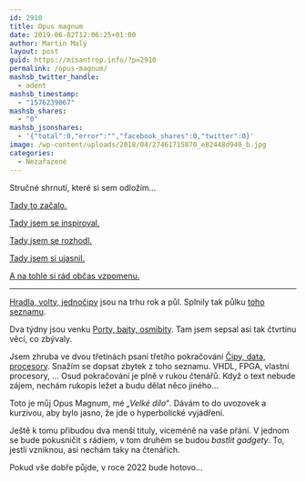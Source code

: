 ```yaml
---
id: 2910
title: Opus magnum
date: 2019-06-02T12:06:25+01:00
author: Martin Malý
layout: post
guid: https://misantrop.info/?p=2910
permalink: /opus-magnum/
mashsb_twitter_handle:
  - adent
mashsb_timestamp:
  - "1576239067"
mashsb_shares:
  - "0"
mashsb_jsonshares:
  - '{"total":0,"error":"","facebook_shares":0,"twitter":0}'
image: /wp-content/uploads/2018/04/27461715870_e82448d940_b.jpg
categories:
  - Nezařazené
---
```

Stručné shrnutí, které si sem odložím&#8230;

<!--more-->

[Tady to začalo.](https://misantrop.info/naucim-vas-mluvit-elektronicky/)

[Tady jsem se inspiroval.](https://kcc.misantrop.info/2015/05/15/literatura/)

[Tady jsem se rozhodl.](https://kcc.misantrop.info/2015/05/21/jednoduche/)

[Tady jsem si ujasnil.](https://kcc.misantrop.info/2015/05/22/didaktika/)

[A na tohle si rád občas vzpomenu.](https://www.facebook.com/martin.maly/posts/10152995187362496)

<hr class="wp-block-separator" />

[Hradla, volty, jednočipy](https://elektrokniha.cz/) jsou na trhu rok a půl. Splnily tak půlku [toho seznamu](https://misantrop.info/naucim-vas-mluvit-elektronicky/).

Dva týdny jsou venku [Porty, bajty, osmibity](https://www.osmibity.cz/). Tam jsem sepsal asi tak čtvrtinu věcí, co zbývaly.

Jsem zhruba ve dvou třetinách psaní třetího pokračování [Čipy, data, procesory](https://www.osmibity.cz/addons.html). Snažím se dopsat zbytek z toho seznamu. VHDL, FPGA, vlastní procesory, &#8230; Osud pokračování je plně v rukou čtenářů. Když o text nebude zájem, nechám rukopis ležet a budu dělat něco jiného&#8230;

Toto je můj Opus Magnum, mé _&#8222;Velké dílo&#8220;_. Dávám to do uvozovek a kurzivou, aby bylo jasno, že jde o hyperbolické vyjádření.

Ještě k tomu přibudou dva menší tituly, víceméně na vaše přání. V jednom se bude pokusničit s rádiem, v tom druhém se budou _bastlit gadgety_. To, jestli vzniknou, asi nechám taky na čtenářích.

Pokud vše dobře půjde, v roce 2022 bude hotovo&#8230;